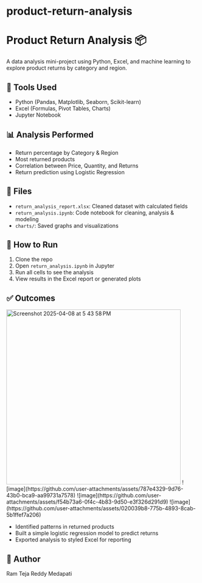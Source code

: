 # product-return-analysis
# Product Return Analysis 📦

A data analysis mini-project using Python, Excel, and machine learning to explore product returns by category and region.

## 🔧 Tools Used

- Python (Pandas, Matplotlib, Seaborn, Scikit-learn)
- Excel (Formulas, Pivot Tables, Charts)
- Jupyter Notebook

## 📊 Analysis Performed

- Return percentage by Category & Region
- Most returned products
- Correlation between Price, Quantity, and Returns
- Return prediction using Logistic Regression

## 📁 Files

- `return_analysis_report.xlsx`: Cleaned dataset with calculated fields
- `return_analysis.ipynb`: Code notebook for cleaning, analysis & modeling
- `charts/`: Saved graphs and visualizations

## 🚀 How to Run

1. Clone the repo
2. Open `return_analysis.ipynb` in Jupyter
3. Run all cells to see the analysis
4. View results in the Excel report or generated plots

## ✅ Outcomes
<img width="458" alt="Screenshot 2025-04-08 at 5 43 58 PM" src="https://github.com/user-attachments/assets/e5ae87cc-0a8b-4ebd-a412-e100438c0050" />
![image](https://github.com/user-attachments/assets/787e4329-9d76-43b0-bca9-aa99731a7578)
![image](https://github.com/user-attachments/assets/f54b73a6-0f4c-4b83-9d50-e3f326d291d9)
![image](https://github.com/user-attachments/assets/020039b8-775b-4893-8cab-5b1ffef7a206)


- Identified patterns in returned products
- Built a simple logistic regression model to predict returns
- Exported analysis to styled Excel for reporting




## 📌 Author

Ram Teja Reddy Medapati
